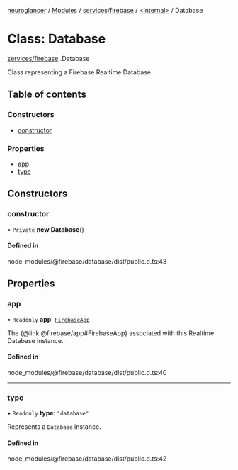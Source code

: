[neuroglancer](../README.md) / [Modules](../modules.md) / [services/firebase](../modules/services_firebase.md) / [<internal\>](../modules/services_firebase._internal_.md) / Database

# Class: Database

[services/firebase](../modules/services_firebase.md).[<internal>](../modules/services_firebase._internal_.md).Database

Class representing a Firebase Realtime Database.

## Table of contents

### Constructors

- [constructor](services_firebase._internal_.Database.md#constructor)

### Properties

- [app](services_firebase._internal_.Database.md#app)
- [type](services_firebase._internal_.Database.md#type)

## Constructors

### constructor

• `Private` **new Database**()

#### Defined in

node_modules/@firebase/database/dist/public.d.ts:43

## Properties

### app

• `Readonly` **app**: [`FirebaseApp`](../interfaces/services_firebase._internal_.FirebaseApp.md)

The {@link @firebase/app#FirebaseApp} associated with this Realtime Database instance.

#### Defined in

node_modules/@firebase/database/dist/public.d.ts:40

___

### type

• `Readonly` **type**: ``"database"``

Represents a `Database` instance.

#### Defined in

node_modules/@firebase/database/dist/public.d.ts:42
